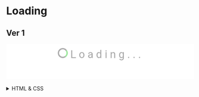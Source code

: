 # Loading 
## Ver 1
![](screenshot/SmartSelect_20220528-214837_Opera.jpg)
<details>
<summary>HTML & CSS</summary>
HTML

```html
<center>
 <div class="loading" >
  <span id="loadingcycle" ></span> 
  <span>L</span> <span>o</span> <span>a</span>
  <span>d</span> <span>i</span> <span>n</span>
  <span>g</span> <span>.</span> <span>.</span>
  <span>.</span>
  </div>
</center>
```
CSS

```css
@import url('https://fonts.googleapis.com/css2?family=Maitree:wght@200&display=swap');

@keyframes spin{
 to{transform : rotate(360deg) ;}
}

.loading{
 --innercolor : lightgreen ;
 --mcolor : darkgray ;
}

#loadingcycle{
 width : 15px ;
 height : 15px ;
 border : solid 2px var(--mcolor) ;
 border-top : solid 2px var(--innercolor)  ;
 border-radius : 50% ;
 animation : spin 1s infinite linear ;
}

.loading>span{
 display : inline-block ;
 color : var(--mcolor)  ;
}

```
</details>





